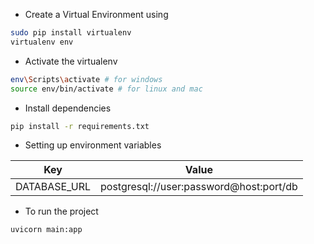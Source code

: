 - Create a Virtual Environment using

```bash
sudo pip install virtualenv
virtualenv env
```

- Activate the virtualenv

```bash
env\Scripts\activate # for windows
source env/bin/activate # for linux and mac
```

- Install dependencies

```bash
pip install -r requirements.txt
```

- Setting up environment variables

| Key     | Value |
| ----------- | ----------- |
| DATABASE_URL   | postgresql://user:password@host:port/db|

- To run the project

```bash
uvicorn main:app
```